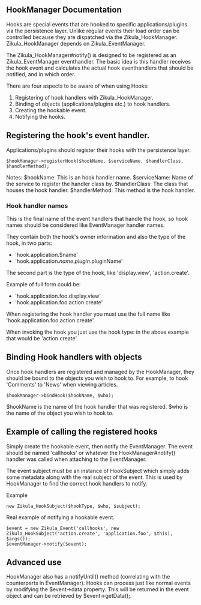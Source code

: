 HookManager Documentation
-------------------------

Hooks are special events that are hooked to specific applications/plugins via
the persistence layer.  Unlike regular events their load order can be controlled
because they are dispatched via the Zikula_HookManager. Zikula_HookManager depends on
Zikula_EventManager.

The Zikula_HookManager#notify() is designed to be registered as an Zikula_EventManager
eventhandler.  The basic idea is this handler receives the hook event and calculates
the actual hook eventhandlers that should be notified, and in which order.

There are four aspects to be aware of when using Hooks:

1. Registering of hook handlers with Zikula_HookManager.
2. Binding of objects (applications/plugins etc.) to hook handlers.
3. Creating the hookable event.
4. Notifying the hooks.

## Registering the hook's event handler.

Applications/plugins should register their hooks with the persistence layer.

    $hookManager->registerHook($hookName, $serviceName, $handlerClass, $handlerMethod);

Notes:
$hookName: This is an hook handler name.
$serviceName: Name of the service to register the handler class by.
$handlerClass: The class that houses the hook handler.
$handlerMethod: This method is the hook handler.

### Hook handler names

This is the final name of the event handlers that handle the hook, so hook names
should be considered like EventManager handler names.

They contain both the hook's owner information and also the type of the hook,
in two parts:

- 'hook.application.$name'
- 'hook.application.$name.plugin.$pluginName'

The second part is the type of the hook, like 'display.view', 'action.create'.

Example of full form could be:
- 'hook.application.foo.display.view'
- 'hook.application.foo.action.create'

When registering the hook handler you must use the full name like
'hook.application.foo.action.create'.

When invoking the hook you just use the hook type: in the above example that would
be 'action.create'.

## Binding Hook handlers with objects

Once hook handlers are registered and managed by the HookManager, they should be
bound to the objects you wish to hook to.  For example, to hook
'Comments' to 'News' when viewing articles.

    $hookManager->bindHook($hookName, $who);

$hookName is the name of the hook handler that was registered.
$who is the name of the object you wish to hook to.

## Example of calling the registered hooks

Simply create the hookable event, then notify the EventManager.  The event should
be named 'callhooks' or whatever the HookManager#notify() handler was called when
attaching to the EventManager.

The event subject must be an instance of HookSubject which simply adds some metadata
along with the real subject of the event. This is used by HookManager to find
the correct hook handlers to notify.

Example

    new Zikula_HookSubject($hookType, $who, $subject);

Real example of notifying a hookable event.

    $event = new Zikula_Event('callhooks', new Zikula_HookSubject('action.create', 'application.foo', $this), $args());
    $eventManager->notify($event);

## Advanced use

HookManager also has a notifyUntil() method (correlating with the counterparts in EventManager).
Hooks can process just like normal events by modifying the $event->data property.  This will be
returned in the event object and can be retrieved by $event->getData();.
